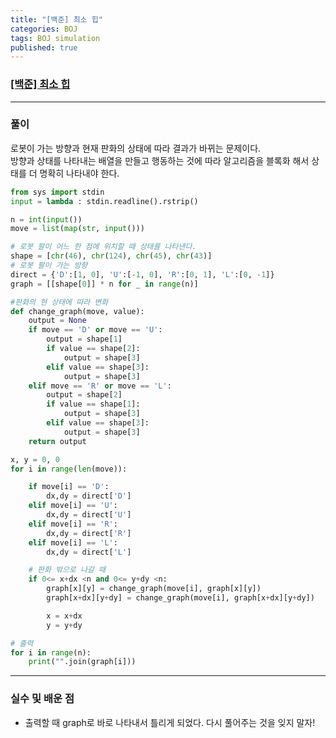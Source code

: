 ```yaml
---
title: "[백준] 최소 힙"
categories: BOJ
tags: BOJ simulation
published: true
---
```


### [[백준] 최소 힙](https://www.acmicpc.net/problem/1730)

---

### 풀이

로봇이 가는 방향과 현재 판화의 상태에 따라 결과가 바뀌는 문제이다.  
방향과 상태를 나타내는 배열을 만들고 행동하는 것에 따라 알고리즘을 블록화 해서 상태를 더 명확히 나타내야 한다.  

```python
from sys import stdin
input = lambda : stdin.readline().rstrip()

n = int(input())
move = list(map(str, input()))

# 로봇 팔이 어느 한 점에 위치할 때 상태를 나타낸다.
shape = [chr(46), chr(124), chr(45), chr(43)]
# 로봇 팔이 가는 방향
direct = {'D':[1, 0], 'U':[-1, 0], 'R':[0, 1], 'L':[0, -1]}
graph = [[shape[0]] * n for _ in range(n)]

#판화의 현 상태에 따라 변화
def change_graph(move, value):
    output = None
    if move == 'D' or move == 'U':
        output = shape[1]
        if value == shape[2]:
            output = shape[3]
        elif value == shape[3]:
            output = shape[3]
    elif move == 'R' or move == 'L':
        output = shape[2]
        if value == shape[1]:
            output = shape[3]
        elif value == shape[3]:
            output = shape[3]
    return output

x, y = 0, 0
for i in range(len(move)):

    if move[i] == 'D':
        dx,dy = direct['D']
    elif move[i] == 'U':
        dx,dy = direct['U']
    elif move[i] == 'R':
        dx,dy = direct['R']
    elif move[i] == 'L':
        dx,dy = direct['L']

    # 판화 밖으로 나갈 때
    if 0<= x+dx <n and 0<= y+dy <n:
        graph[x][y] = change_graph(move[i], graph[x][y])
        graph[x+dx][y+dy] = change_graph(move[i], graph[x+dx][y+dy])

        x = x+dx
        y = y+dy

# 출력
for i in range(n):
    print("".join(graph[i]))
```

---

### 실수 및 배운 점

- 출력할 때 graph로 바로 나타내서 틀리게 되었다. 다시 풀어주는 것을 잊지 말자!